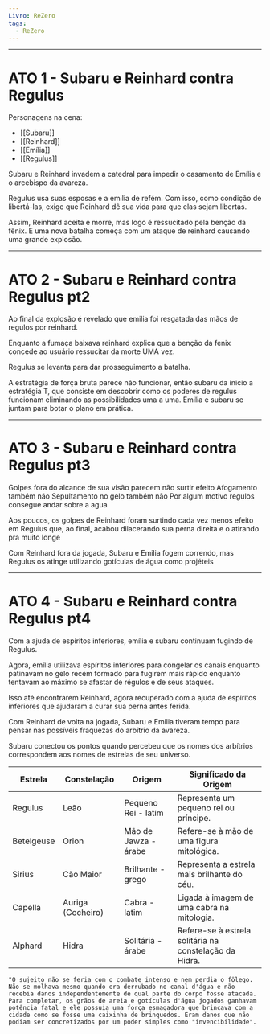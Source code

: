 ```yaml
---
Livro: ReZero
tags:
  - ReZero
---
```

________________________________________________________________________
# ATO 1 - Subaru e Reinhard contra Regulus

Personagens na cena:
- [[Subaru]]
- [[Reinhard]]
- [[Emília]]
- [[Regulus]]

Subaru e Reinhard invadem a catedral para impedir o casamento de Emília e o arcebispo da avareza.

Regulus usa suas esposas e a emilia de refém. Com isso, como condição de libertá-las, exige que Reinhard dê sua vida para que elas sejam libertas.

Assim, Reinhard aceita e morre, mas logo é ressucitado pela benção da fênix. E uma nova batalha começa com um ataque de reinhard causando uma grande explosão.

---
# ATO 2 - Subaru e Reinhard contra Regulus pt2

Ao final da explosão é revelado que emilia foi resgatada das mãos de regulos por reinhard.

Enquanto a fumaça baixava reinhard explica que a benção da fenix concede ao usuário ressucitar da morte UMA vez.

Regulus se levanta para dar prosseguimento a batalha.

A estratégia de força bruta parece não funcionar, então subaru da inicio a estratégia T, que consiste em descobrir como os poderes de regulus funcionam eliminando as possibilidades uma a uma. Emilia e subaru se juntam para botar o plano em prática.

---
# ATO 3 - Subaru e Reinhard contra Regulus pt3

Golpes fora do alcance de sua visão parecem não surtir efeito
Afogamento também não
Sepultamento no gelo também não
Por algum motivo regulos consegue andar sobre a agua

Aos poucos, os golpes de Reinhard foram surtindo cada vez menos efeito em Regulus que, ao final, acabou dilacerando sua perna direita e o atirando pra muito longe

Com Reinhard fora da jogada, Subaru e Emilia fogem correndo, mas Regulus os atinge utilizando gotículas de água como projéteis

---
# ATO 4 - Subaru e Reinhard contra Regulus pt4

Com a ajuda de espíritos inferiores, emília e subaru continuam fugindo de Regulus. 

Agora, emília utilizava espíritos inferiores para congelar os canais enquanto patinavam no gelo recém formado para fugirem mais rápido enquanto tentavam ao máximo se afastar de régulos e de seus ataques.

Isso até encontrarem Reinhard, agora recuperado com a ajuda de espíritos inferiores que ajudaram a curar sua perna antes ferida.

Com Reinhard de volta na jogada, Subaru e Emilia tiveram tempo para pensar nas possíveis fraquezas do arbítrio da avareza.

Subaru conectou os pontos quando percebeu que os nomes dos arbítrios correspondem aos nomes de estrelas de seu universo.

|Estrela|Constelação|Origem|Significado da Origem|
|---|---|---|---|
|Regulus|Leão|Pequeno Rei - latim|Representa um pequeno rei ou príncipe.|
|Betelgeuse|Orion|Mão de Jawza - árabe|Refere-se à mão de uma figura mitológica.|
|Sirius|Cão Maior|Brilhante - grego|Representa a estrela mais brilhante do céu.|
|Capella|Auriga (Cocheiro)|Cabra - latim|Ligada à imagem de uma cabra na mitologia.|
|Alphard|Hidra|Solitária - árabe|Refere-se à estrela solitária na constelação da Hidra.|

```ad-cite
"O sujeito não se feria com o combate intenso e nem perdia o fôlego. Não se molhava mesmo quando era derrubado no canal d'água e não recebia danos independentemente de qual parte do corpo fosse atacada. Para completar, os grãos de areia e gotículas d'água jogados ganhavam potência fatal e ele possuia uma força esmagadora que brincava com a cidade como se fosse uma caixinha de brinquedos. Eram danos que não podiam ser concretizados por um poder simples como "invencibilidade".
```
